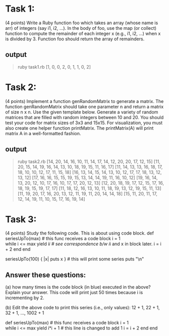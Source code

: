 # Task 1: 
(4 points) Write a Ruby function foo which takes an array (whose name is arr) of integers (say i1, i2, …). In the body of foo, use the map (or collect) function to compute the remainder of each integer x (e.g., i1, i2, …) when x is divided by 3. Function foo should return the array of remainders.

## output 
> ruby task1.rb
[1, 0, 0, 2, 0, 1, 1, 0, 2]

# Task 2: 
(4 points) Implement a function genRandomMatrix to generate a matrix. The function genRandomMatrix should take one parameter n and return a matrix of size n x n. Use the given template below. Generate a variety of random matrices that are filled with random integers between 10 and 20. You should test your code for matrix sizes of 3x3 and 15x15. For visualization, you must also create one helper function printMatrix. The printMatrix(A) will print matrix A in a well-formatted fashion.

## output 
> ruby task2.rb
[14, 20, 14, 16, 10, 11, 14, 17, 14, 12, 20, 20, 17, 12, 15]
[11, 20, 15, 14, 19, 16, 14, 13, 10, 18, 19, 15, 11, 16, 17]
[11, 14, 13, 13, 16, 18, 17, 18, 10, 10, 12, 17, 11, 15, 18]
[16, 13, 14, 15, 14, 13, 10, 12, 17, 17, 18, 13, 12, 13, 12]
[17, 16, 16, 15, 15, 19, 15, 13, 14, 14, 19, 11, 16, 10, 12]
[19, 16, 14, 13, 20, 12, 10, 17, 16, 10, 17, 17, 20, 12, 13]
[12, 20, 18, 19, 17, 12, 15, 17, 16, 18, 19, 15, 19, 17, 17]
[11, 18, 12, 16, 13, 10, 11, 18, 19, 13, 12, 19, 15, 11, 13]
[11, 19, 20, 17, 16, 20, 13, 12, 11, 19, 11, 20, 14, 14, 18]
[15, 11, 20, 11, 17, 12, 14, 19, 11, 10, 15, 17, 16, 19, 14]

# Task 3: 
(4 points) Study the following code. This is about using code block.
def seriesUpTo(max) # this func receives a code block
  i = 1       
  while i <= max
    yield i*i    # see correspondence b/w i*i and x in block later.
    i = i + 2
  end
end

seriesUpTo(100) { |x| puts x } # this will print some series
puts "\n"

## Answer these questions: 
(a) how many times is the code block (in blue) executed in the above? Explain your answer. 
This code will print just 50 times because i is incrementing by 2.

(b) Edit the above code to print this series (i.e., only values): 12 + 1, 22 + 1, 32 + 1, …, 1002 + 1

def seriesUpTo(max) # this func receives a code block
  i = 1       
  while i <= max
    yield i*i + 1   # this line is changed to add 1
    i = i + 2
  end
end

